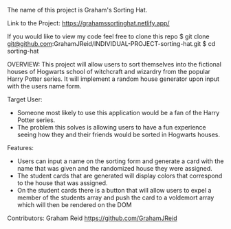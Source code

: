 The name of this project is Graham's Sorting Hat.

Link to the Project: https://grahamssortinghat.netlify.app/

If you would like to view my code feel free to clone this repo
$ git clone git@github.com:GrahamJReid/INDIVIDUAL-PROJECT-sorting-hat.git
$ cd sorting-hat 

OVERVIEW: This project will allow users to sort themselves into the fictional houses of Hogwarts school of witchcraft and wizardry from the popular Harry Potter series. 
It will implement a random house generator upon input with the users name form. 

Target User: 
- Someone most likely to use this application would be a fan of the Harry Potter series. 
- The problem this solves is allowing users to have a fun experience seeing how they and their friends would be sorted in Hogwarts houses. 

Features:
- Users can input a name on the sorting form and generate a card with the name that was given and the randomized house they were assigned. 
- The student cards that are generated will display colors that correspond to the house that was assigned. 
- On the student cards there is a button that will allow users to expel a member of the students array and push the card to a voldemort array which will then be rendered on the DOM





Contributors: Graham Reid https://github.com/GrahamJReid
